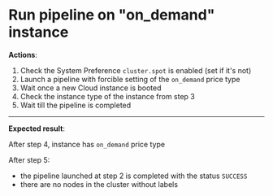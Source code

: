 # Run pipeline on "on_demand" instance

**Actions**:

1. Check the System Preference `cluster.spot` is enabled (set if it's not)
2. Launch a pipeline with forcible setting of the `on_demand` price type
3. Wait once a new Cloud instance is booted
4. Check the instance type of the instance from step 3
5. Wait till the pipeline is completed

***

**Expected result**:

After step 4, instance has `on_demand` price type

After step 5:

- the pipeline launched at step 2 is completed with the status `SUCCESS`
- there are no nodes in the cluster without labels
